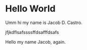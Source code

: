 # Hello World

Umm hi my name is Jacob D. Castro.

jfjkdflsafssssffdsafffdsafs

Hello my name Jacob, again.